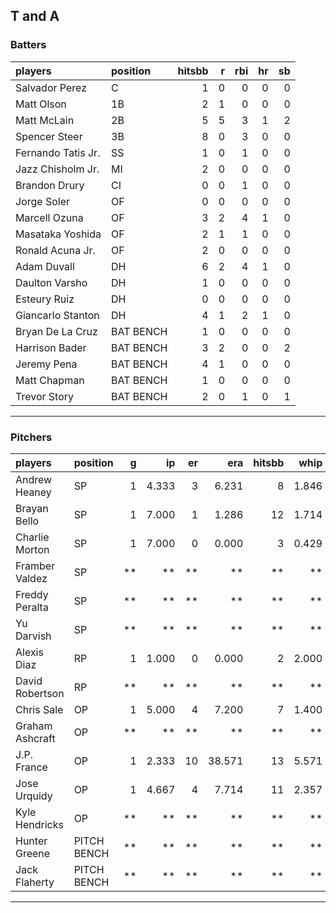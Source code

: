 ## T and A

### Batters

 
|players            |position  | hitsbb|  r| rbi| hr| sb| 
|:------------------|:---------|------:|--:|---:|--:|--:| 
|Salvador Perez     |C         |      1|  0|   0|  0|  0| 
|Matt Olson         |1B        |      2|  1|   0|  0|  0| 
|Matt McLain        |2B        |      5|  5|   3|  1|  2| 
|Spencer Steer      |3B        |      8|  0|   3|  0|  0| 
|Fernando Tatis Jr. |SS        |      1|  0|   1|  0|  0| 
|Jazz Chisholm Jr.  |MI        |      2|  0|   0|  0|  0| 
|Brandon Drury      |CI        |      0|  0|   1|  0|  0| 
|Jorge Soler        |OF        |      0|  0|   0|  0|  0| 
|Marcell Ozuna      |OF        |      3|  2|   4|  1|  0| 
|Masataka Yoshida   |OF        |      2|  1|   1|  0|  0| 
|Ronald Acuna Jr.   |OF        |      2|  0|   0|  0|  0| 
|Adam Duvall        |DH        |      6|  2|   4|  1|  0| 
|Daulton Varsho     |DH        |      1|  0|   0|  0|  0| 
|Esteury Ruiz       |DH        |      0|  0|   0|  0|  0| 
|Giancarlo Stanton  |DH        |      4|  1|   2|  1|  0| 
|Bryan De La Cruz   |BAT BENCH |      1|  0|   0|  0|  0| 
|Harrison Bader     |BAT BENCH |      3|  2|   0|  0|  2| 
|Jeremy Pena        |BAT BENCH |      4|  1|   0|  0|  0| 
|Matt Chapman       |BAT BENCH |      1|  0|   0|  0|  0| 
|Trevor Story       |BAT BENCH |      2|  0|   1|  0|  1| 


* * *

### Pitchers

 
|players         |position    |  g|    ip| er|    era| hitsbb|  whip| so|  w| sv| 
|:---------------|:-----------|--:|-----:|--:|------:|------:|-----:|--:|--:|--:| 
|Andrew Heaney   |SP          |  1| 4.333|  3|  6.231|      8| 1.846|  5|  0|  0| 
|Brayan Bello    |SP          |  1| 7.000|  1|  1.286|     12| 1.714|  4|  1|  0| 
|Charlie Morton  |SP          |  1| 7.000|  0|  0.000|      3| 0.429| 11|  1|  0| 
|Framber Valdez  |SP          | **|    **| **|     **|     **|    **| **| **| **| 
|Freddy Peralta  |SP          | **|    **| **|     **|     **|    **| **| **| **| 
|Yu Darvish      |SP          | **|    **| **|     **|     **|    **| **| **| **| 
|Alexis Diaz     |RP          |  1| 1.000|  0|  0.000|      2| 2.000|  1|  0|  0| 
|David Robertson |RP          | **|    **| **|     **|     **|    **| **| **| **| 
|Chris Sale      |OP          |  1| 5.000|  4|  7.200|      7| 1.400|  9|  0|  0| 
|Graham Ashcraft |OP          | **|    **| **|     **|     **|    **| **| **| **| 
|J.P. France     |OP          |  1| 2.333| 10| 38.571|     13| 5.571|  3|  0|  0| 
|Jose Urquidy    |OP          |  1| 4.667|  4|  7.714|     11| 2.357|  1|  0|  0| 
|Kyle Hendricks  |OP          | **|    **| **|     **|     **|    **| **| **| **| 
|Hunter Greene   |PITCH BENCH | **|    **| **|     **|     **|    **| **| **| **| 
|Jack Flaherty   |PITCH BENCH | **|    **| **|     **|     **|    **| **| **| **| 


* * *


